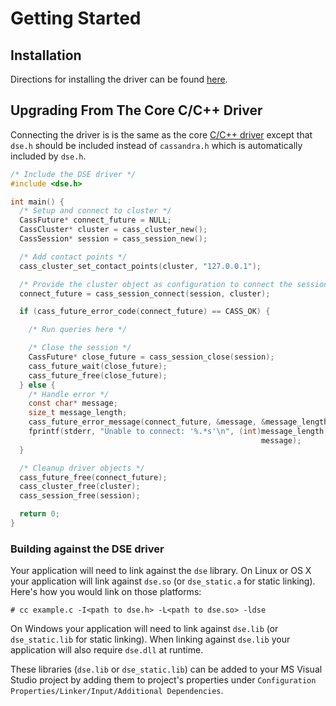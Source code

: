 # Getting Started

## Installation

Directions for installing the driver can be found [here](/installation).

## Upgrading From The Core C/C++ Driver

Connecting the driver is is the same as the core [C/C++ driver](http://datastax.github.io/cpp-driver/)
except that `dse.h` should be included instead of `cassandra.h` which is
automatically included by `dse.h`.

```c
/* Include the DSE driver */
#include <dse.h>

int main() {
  /* Setup and connect to cluster */
  CassFuture* connect_future = NULL;
  CassCluster* cluster = cass_cluster_new();
  CassSession* session = cass_session_new();

  /* Add contact points */
  cass_cluster_set_contact_points(cluster, "127.0.0.1");

  /* Provide the cluster object as configuration to connect the session */
  connect_future = cass_session_connect(session, cluster);

  if (cass_future_error_code(connect_future) == CASS_OK) {

    /* Run queries here */

    /* Close the session */
    CassFuture* close_future = cass_session_close(session);
    cass_future_wait(close_future);
    cass_future_free(close_future);
  } else {
    /* Handle error */
    const char* message;
    size_t message_length;
    cass_future_error_message(connect_future, &message, &message_length);
    fprintf(stderr, "Unable to connect: '%.*s'\n", (int)message_length,
                                                        message);
  }

  /* Cleanup driver objects */
  cass_future_free(connect_future);
  cass_cluster_free(cluster);
  cass_session_free(session);

  return 0;
}
```

### Building against the DSE driver

Your application will need to link against the `dse` library. On Linux or OS X
your application will link against `dse.so` (or `dse_static.a` for static
linking). Here's how you would link on those platforms:

```
# cc example.c -I<path to dse.h> -L<path to dse.so> -ldse
```

On Windows your application will need to link against `dse.lib` (or
`dse_static.lib` for static linking). When linking against `dse.lib` your
application will also require `dse.dll` at runtime.

These libraries (`dse.lib` or `dse_static.lib`) can be added to your MS Visual
Studio project by adding them to project's properties under `Configuration
Properties/Linker/Input/Additional Dependencies`.
